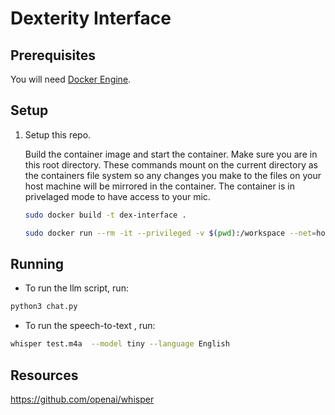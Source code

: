 # Dexterity Interface



## Prerequisites
You will need [Docker Engine](https://docs.docker.com/engine/install/).

## Setup
1. Setup this repo.

    Build the container image and start the container. Make sure you are in this root directory. These commands mount on the current directory as the containers file system so any changes you make to the files on your host machine will be mirrored in the container. The container is in privelaged mode to have access to your mic.
    ```bash
    sudo docker build -t dex-interface .

    sudo docker run --rm -it --privileged -v $(pwd):/workspace --net=host dex-interface
    ```


## Running


* To run the llm script, run:
```bash
python3 chat.py
```

* To run the speech-to-text , run:
```bash
whisper test.m4a  --model tiny --language English

```


## Resources
https://github.com/openai/whisper   